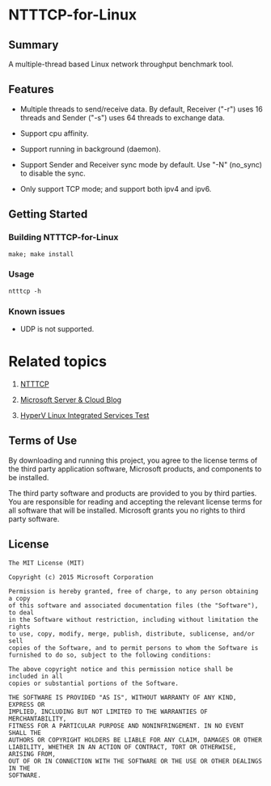 # NTTTCP-for-Linux

## Summary

A multiple-thread based Linux network throughput benchmark tool.

## Features

* Multiple threads to send/receive data. By default, Receiver ("-r") uses 16 threads and Sender ("-s") uses 64 threads to exchange data.

* Support cpu affinity.

* Support running in background (daemon).

* Support Sender and Receiver sync mode by default. Use "-N" (no_sync) to disable the sync.

* Only support TCP mode; and support both ipv4 and ipv6.


## Getting Started


### Building NTTTCP-for-Linux ###

	make; make install

### Usage
	
	ntttcp -h

### Known issues

* UDP is not supported. 

# Related topics

1. [NTTTCP](https://gallery.technet.microsoft.com/NTttcp-Version-528-Now-f8b12769)

2. [Microsoft Server & Cloud Blog](http://blogs.technet.com/b/server-cloud/)

3. [HyperV Linux Integrated Services Test](https://github.com/LIS/lis-test)


## Terms of Use

By downloading and running this project, you agree to the license terms of the third party application software, Microsoft products, and components to be installed. 

The third party software and products are provided to you by third parties. You are responsible for reading and accepting the relevant license terms for all software that will be installed. Microsoft grants you no rights to third party software.


## License

```
The MIT License (MIT)

Copyright (c) 2015 Microsoft Corporation

Permission is hereby granted, free of charge, to any person obtaining a copy
of this software and associated documentation files (the "Software"), to deal
in the Software without restriction, including without limitation the rights
to use, copy, modify, merge, publish, distribute, sublicense, and/or sell
copies of the Software, and to permit persons to whom the Software is
furnished to do so, subject to the following conditions:

The above copyright notice and this permission notice shall be included in all
copies or substantial portions of the Software.

THE SOFTWARE IS PROVIDED "AS IS", WITHOUT WARRANTY OF ANY KIND, EXPRESS OR
IMPLIED, INCLUDING BUT NOT LIMITED TO THE WARRANTIES OF MERCHANTABILITY,
FITNESS FOR A PARTICULAR PURPOSE AND NONINFRINGEMENT. IN NO EVENT SHALL THE
AUTHORS OR COPYRIGHT HOLDERS BE LIABLE FOR ANY CLAIM, DAMAGES OR OTHER
LIABILITY, WHETHER IN AN ACTION OF CONTRACT, TORT OR OTHERWISE, ARISING FROM,
OUT OF OR IN CONNECTION WITH THE SOFTWARE OR THE USE OR OTHER DEALINGS IN THE
SOFTWARE.
```
